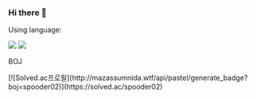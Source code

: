 ### Hi there 👋

<!--
**Spooder02/Spooder02** is a ✨ _special_ ✨ repository because its `README.md` (this file) appears on your GitHub profile.--!>

<p>Using language:</p>
<img src="https://img.shields.io/badge/C++-00599C?style=flat&logo=cplusplus&logoColor=white"> <img src="https://img.shields.io/badge/JavaScript-F7DF1E?style=flat&logo=javascript&logoColor=white">
<p>BOJ</p>
[![Solved.ac프로필](http://mazassumnida.wtf/api/pastel/generate_badge?boj=spooder02)](https://solved.ac/spooder02)
